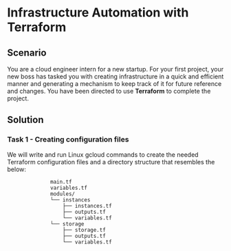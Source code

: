 # Infrastructure Automation with Terraform

## Scenario
You are a cloud engineer intern for a new startup. For your first project, your new boss has tasked you with creating infrastructure in a quick and efficient manner and generating a mechanism to keep track of it for future reference and changes. You have been directed to use **Terraform** to complete the project.

## Solution

### Task 1 - Creating configuration files
We will write and run Linux gcloud commands to create the needed Terraform configuration files and a directory structure that resembles the below:

                  main.tf
                  variables.tf
                  modules/
                  └── instances
                      ├── instances.tf
                      ├── outputs.tf
                      └── variables.tf
                  └── storage
                      ├── storage.tf
                      ├── outputs.tf
                      └── variables.tf


